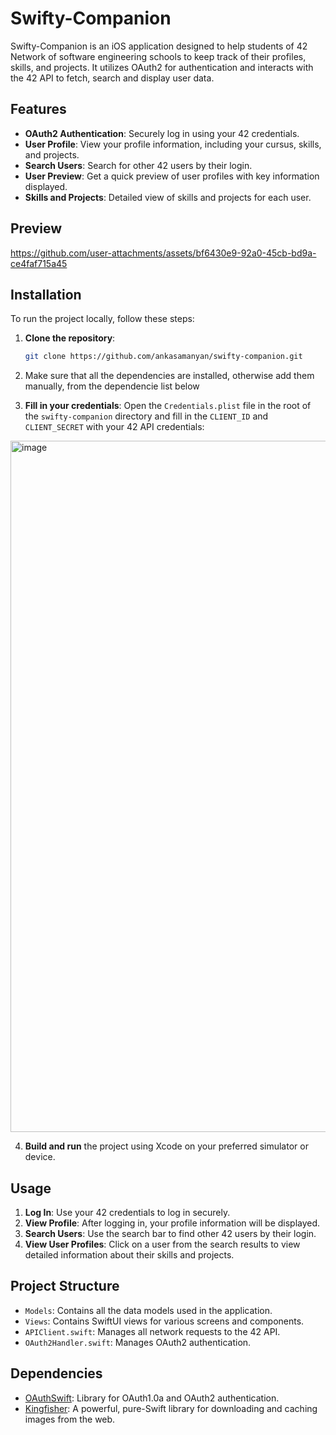 # Swifty-Companion

Swifty-Companion is an iOS application designed to help students of 42 Network of software engineering schools to keep track of their profiles, skills, and projects. It utilizes OAuth2 for authentication and interacts with the 42 API to fetch, search and display user data.

## Features

- **OAuth2 Authentication**: Securely log in using your 42 credentials.
- **User Profile**: View your profile information, including your cursus, skills, and projects.
- **Search Users**: Search for other 42 users by their login.
- **User Preview**: Get a quick preview of user profiles with key information displayed.
- **Skills and Projects**: Detailed view of skills and projects for each user.

## Preview

https://github.com/user-attachments/assets/bf6430e9-92a0-45cb-bd9a-ce4faf715a45

## Installation

To run the project locally, follow these steps:

1. **Clone the repository**:
    ```sh
    git clone https://github.com/ankasamanyan/swifty-companion.git
    ```
2. Make sure that all the dependencies are installed, otherwise add them manually, from the dependencie list below

3. **Fill in your credentials**:
    Open the `Credentials.plist` file in the root of the `swifty-companion` directory and fill in the `CLIENT_ID` and `CLIENT_SECRET` with your 42 API credentials:
   
<img width="1106" alt="image" src="https://github.com/user-attachments/assets/042d8938-281d-4329-8cbc-a475497cdb83">
<br>

4. **Build and run** the project using Xcode on your preferred simulator or device.

## Usage

1. **Log In**: Use your 42 credentials to log in securely.
2. **View Profile**: After logging in, your profile information will be displayed.
3. **Search Users**: Use the search bar to find other 42 users by their login.
4. **View User Profiles**: Click on a user from the search results to view detailed information about their skills and projects.

## Project Structure

- `Models`: Contains all the data models used in the application.
- `Views`: Contains SwiftUI views for various screens and components.
- `APIClient.swift`: Manages all network requests to the 42 API.
- `OAuth2Handler.swift`: Manages OAuth2 authentication.

## Dependencies

- [OAuthSwift](https://github.com/OAuthSwift/OAuthSwift): Library for OAuth1.0a and OAuth2 authentication.
- [Kingfisher](https://github.com/onevcat/Kingfisher): A powerful, pure-Swift library for downloading and caching images from the web.

